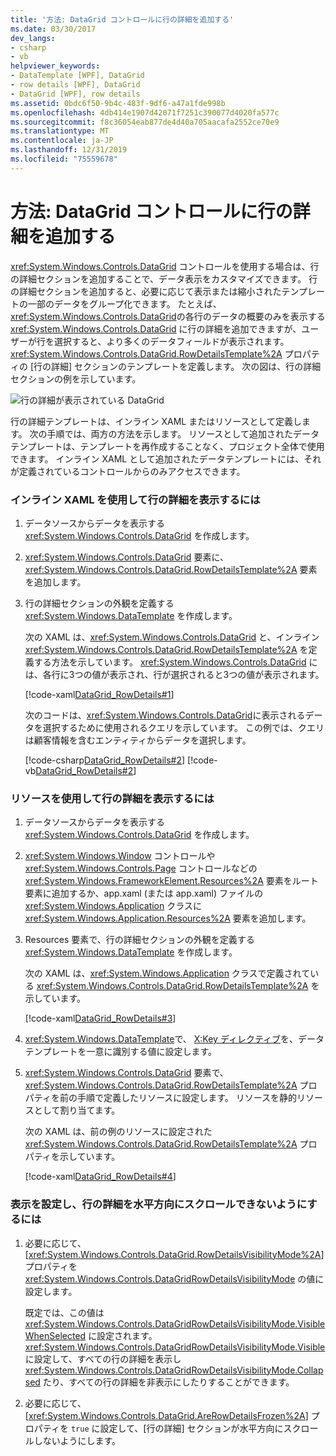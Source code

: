 ```yaml
---
title: '方法: DataGrid コントロールに行の詳細を追加する'
ms.date: 03/30/2017
dev_langs:
- csharp
- vb
helpviewer_keywords:
- DataTemplate [WPF], DataGrid
- row details [WPF], DataGrid
- DataGrid [WPF], row details
ms.assetid: 0bdc6f50-9b4c-483f-9df6-a47a1fde998b
ms.openlocfilehash: 4db414e1907d42071f7251c390077d4020fa577c
ms.sourcegitcommit: f8c36054eab877de4d40a705aacafa2552ce70e9
ms.translationtype: MT
ms.contentlocale: ja-JP
ms.lasthandoff: 12/31/2019
ms.locfileid: "75559678"
---
```

# <a name="how-to-add-row-details-to-a-datagrid-control"></a>方法: DataGrid コントロールに行の詳細を追加する
<xref:System.Windows.Controls.DataGrid> コントロールを使用する場合は、行の詳細セクションを追加することで、データ表示をカスタマイズできます。 行の詳細セクションを追加すると、必要に応じて表示または縮小されたテンプレートの一部のデータをグループ化できます。 たとえば、<xref:System.Windows.Controls.DataGrid>の各行のデータの概要のみを表示する <xref:System.Windows.Controls.DataGrid> に行の詳細を追加できますが、ユーザーが行を選択すると、より多くのデータフィールドが表示されます。 <xref:System.Windows.Controls.DataGrid.RowDetailsTemplate%2A> プロパティの [行の詳細] セクションのテンプレートを定義します。 次の図は、行の詳細セクションの例を示しています。  
  
 ![行の詳細が表示されている DataGrid](./media/ndp-rowdetails.png "NDP_RowDetails")  
  
 行の詳細テンプレートは、インライン XAML またはリソースとして定義します。 次の手順では、両方の方法を示します。 リソースとして追加されたデータテンプレートは、テンプレートを再作成することなく、プロジェクト全体で使用できます。 インライン XAML として追加されたデータテンプレートには、それが定義されているコントロールからのみアクセスできます。  
  
### <a name="to-display-row-details-by-using-inline-xaml"></a>インライン XAML を使用して行の詳細を表示するには  
  
1. データソースからデータを表示する <xref:System.Windows.Controls.DataGrid> を作成します。  
  
2. <xref:System.Windows.Controls.DataGrid> 要素に、<xref:System.Windows.Controls.DataGrid.RowDetailsTemplate%2A> 要素を追加します。  
  
3. 行の詳細セクションの外観を定義する <xref:System.Windows.DataTemplate> を作成します。  
  
     次の XAML は、<xref:System.Windows.Controls.DataGrid> と、インライン <xref:System.Windows.Controls.DataGrid.RowDetailsTemplate%2A> を定義する方法を示しています。 <xref:System.Windows.Controls.DataGrid> には、各行に3つの値が表示され、行が選択されると3つの値が表示されます。  
  
     [!code-xaml[DataGrid_RowDetails#1](~/samples/snippets/csharp/VS_Snippets_Wpf/datagrid_rowdetails/cs/mainwindow.xaml#1)]  
  
     次のコードは、<xref:System.Windows.Controls.DataGrid>に表示されるデータを選択するために使用されるクエリを示しています。 この例では、クエリは顧客情報を含むエンティティからデータを選択します。  
  
     [!code-csharp[DataGrid_RowDetails#2](~/samples/snippets/csharp/VS_Snippets_Wpf/datagrid_rowdetails/cs/mainwindow.xaml.cs#2)]
     [!code-vb[DataGrid_RowDetails#2](~/samples/snippets/visualbasic/VS_Snippets_Wpf/datagrid_rowdetails/vb/mainwindow.xaml.vb#2)]  
  
### <a name="to-display-row-details-by-using-a-resource"></a>リソースを使用して行の詳細を表示するには  
  
1. データソースからデータを表示する <xref:System.Windows.Controls.DataGrid> を作成します。  
  
2. <xref:System.Windows.Window> コントロールや <xref:System.Windows.Controls.Page> コントロールなどの <xref:System.Windows.FrameworkElement.Resources%2A> 要素をルート要素に追加するか、app.xaml (または app.xaml) ファイルの <xref:System.Windows.Application> クラスに <xref:System.Windows.Application.Resources%2A> 要素を追加します。  
  
3. Resources 要素で、行の詳細セクションの外観を定義する <xref:System.Windows.DataTemplate> を作成します。  
  
     次の XAML は、<xref:System.Windows.Application> クラスで定義されている <xref:System.Windows.Controls.DataGrid.RowDetailsTemplate%2A> を示しています。  
  
     [!code-xaml[DataGrid_RowDetails#3](~/samples/snippets/csharp/VS_Snippets_Wpf/datagrid_rowdetails/cs/app.xaml#3)]  
  
4. <xref:System.Windows.DataTemplate>で、 [X:Key ディレクティブ](../../../desktop-wpf/xaml-services/xkey-directive.md)を、データテンプレートを一意に識別する値に設定します。  
  
5. <xref:System.Windows.Controls.DataGrid> 要素で、<xref:System.Windows.Controls.DataGrid.RowDetailsTemplate%2A> プロパティを前の手順で定義したリソースに設定します。 リソースを静的リソースとして割り当てます。  
  
     次の XAML は、前の例のリソースに設定された <xref:System.Windows.Controls.DataGrid.RowDetailsTemplate%2A> プロパティを示しています。  
  
     [!code-xaml[DataGrid_RowDetails#4](~/samples/snippets/csharp/VS_Snippets_Wpf/datagrid_rowdetails/cs/window2.xaml#4)]  
  
### <a name="to-set-visibility-and-prevent-horizontal-scrolling-for-row-details"></a>表示を設定し、行の詳細を水平方向にスクロールできないようにするには  
  
1. 必要に応じて、[<xref:System.Windows.Controls.DataGrid.RowDetailsVisibilityMode%2A>] プロパティを <xref:System.Windows.Controls.DataGridRowDetailsVisibilityMode> の値に設定します。  
  
     既定では、この値は <xref:System.Windows.Controls.DataGridRowDetailsVisibilityMode.VisibleWhenSelected> に設定されます。 <xref:System.Windows.Controls.DataGridRowDetailsVisibilityMode.Visible> に設定して、すべての行の詳細を表示し <xref:System.Windows.Controls.DataGridRowDetailsVisibilityMode.Collapsed> たり、すべての行の詳細を非表示にしたりすることができます。  
  
2. 必要に応じて、[<xref:System.Windows.Controls.DataGrid.AreRowDetailsFrozen%2A>] プロパティを `true` に設定して、[行の詳細] セクションが水平方向にスクロールしないようにします。
